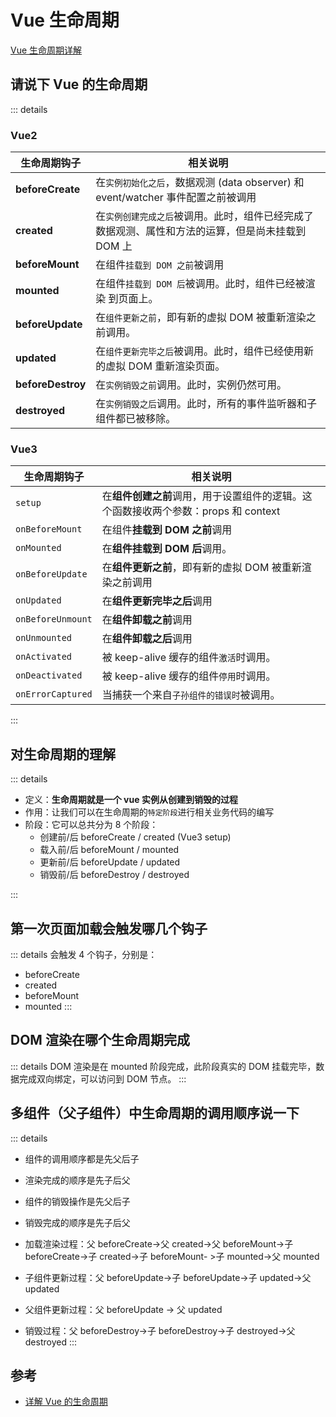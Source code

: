 # Vue 生命周期

[Vue 生命周期详解](../../%E7%9B%B4%E5%87%BB%E6%A6%82%E5%BF%B5/07vue/s_vue_2-lifecycle.md)

## 请说下 Vue 的生命周期

::: details

### Vue2

| 生命周期钩子      | 相关说明                                                                                          |
| ----------------- | ------------------------------------------------------------------------------------------------- |
| **beforeCreate**  | 在`实例初始化之后`，数据观测 (data observer) 和 event/watcher 事件配置之前被调用                  |
| **created**       | 在`实例创建完成之后`被调用。此时，组件已经完成了数据观测、属性和方法的运算，但是尚未挂载到 DOM 上 |
| **beforeMount**   | 在组件`挂载到 DOM 之前`被调用                                                                     |
| **mounted**       | 在组件`挂载到 DOM 后`被调用。此时，组件已经被渲染 到页面上。                                      |
| **beforeUpdate**  | 在`组件更新之前`，即有新的虚拟 DOM 被重新渲染之前调用。                                           |
| **updated**       | 在`组件更新完毕之后`被调用。此时，组件已经使用新的虚拟 DOM 重新渲染页面。                         |
| **beforeDestroy** | 在`实例销毁之前`调用。此时，实例仍然可用。                                                        |
| **destroyed**     | 在`实例销毁之后`调用。此时，所有的事件监听器和子组件都已被移除。                                  |

### Vue3

| 生命周期钩子      | 相关说明                                                                           |
| ----------------- | ---------------------------------------------------------------------------------- |
| `setup`           | 在**组件创建之前**调用，用于设置组件的逻辑。这个函数接收两个参数：props 和 context |
| `onBeforeMount`   | 在组件**挂载到 DOM 之前**调用                                                      |
| `onMounted`       | 在**组件挂载到 DOM 后**调用。                                                      |
| `onBeforeUpdate`  | 在**组件更新之前**，即有新的虚拟 DOM 被重新渲染之前调用                            |
| `onUpdated`       | 在**组件更新完毕之后**调用                                                         |
| `onBeforeUnmount` | 在**组件卸载之前**调用                                                             |
| `onUnmounted`     | 在**组件卸载之后**调用                                                             |
| `onActivated`     | 被 keep-alive 缓存的组件`激活`时调用。                                             |
| `onDeactivated`   | 被 keep-alive 缓存的组件`停用`时调用。                                             |
| `onErrorCaptured` | 当捕获一个来自`子孙组件的错误时`被调用。                                           |

:::

## 对生命周期的理解

::: details

- 定义：**生命周期就是一个 vue 实例从创建到销毁的过程**
- 作用：让我们可以在生命周期的`特定阶段`进行相关业务代码的编写
- 阶段：它可以总共分为 8 个阶段：
  - 创建前/后 beforeCreate / created (Vue3 setup)
  - 载入前/后 beforeMount / mounted
  - 更新前/后 beforeUpdate / updated
  - 销毁前/后 beforeDestroy / destroyed

:::

## 第一次页面加载会触发哪几个钩子

::: details
会触发 4 个钩子，分别是：

- beforeCreate
- created
- beforeMount
- mounted
  :::

## DOM 渲染在哪个生命周期完成

::: details
DOM 渲染是在 mounted 阶段完成，此阶段真实的 DOM 挂载完毕，数据完成双向绑定，可以访问到 DOM 节点。
:::

## 多组件（父子组件）中生命周期的调用顺序说一下

::: details

- 组件的调用顺序都是先父后子
- 渲染完成的顺序是先子后父
- 组件的销毁操作是先父后子
- 销毁完成的顺序是先子后父

- 加载渲染过程：父 beforeCreate->父 created->父 beforeMount->子 beforeCreate->子 created->子 beforeMount- >子 mounted->父 mounted
- 子组件更新过程：父 beforeUpdate->子 beforeUpdate->子 updated->父 updated
- 父组件更新过程：父 beforeUpdate -> 父 updated
- 销毁过程：父 beforeDestroy->子 beforeDestroy->子 destroyed->父 destroyed
:::

## 参考

- [详解 Vue 的生命周期](https://juejin.cn/post/7032881219524100132)
